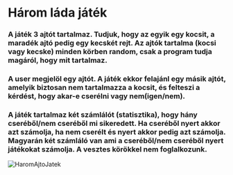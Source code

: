 # Három láda játék
### A játék 3 ajtót tartalmaz. Tudjuk, hogy az egyik egy **kocsit**, a maradék ajtó pedig egy **kecskét** rejt. Az ajtók tartalma (kocsi vagy kecske) minden körben random, csak a program tudja magáról, hogy mit tartalmaz.
### A user **megjelöl** egy ajtót. A játék ekkor **felajánl** egy másik ajtót, amelyik biztosan nem tartalmazza a kocsit, és felteszi a kérdést, hogy akar-e cserélni vagy nem(igen/nem).
### A játék tartalmaz két **számlálót** (statisztika), hogy hány cseréből/nem cseréből mi sikeredett. Ha cseréből nyert akkor azt számolja, ha nem cserélt és nyert akkor pedig azt számolja. Magyarán két számláló van ami a cseréből/nem cseréből nyert játékokat számolja. A vesztes körökkel nem foglalkozunk.
![HaromAjtoJatek](https://github.com/user-attachments/assets/abebd1b4-3813-4b65-af44-b5cb07b649b6)
